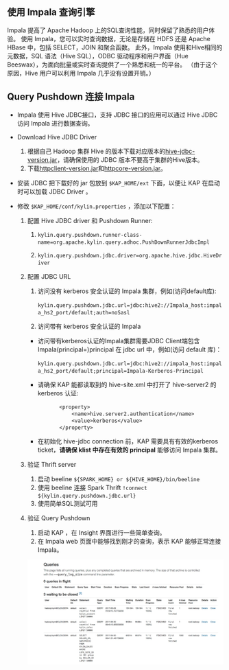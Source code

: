 ## 使用 Impala 查询引擎

  Impala 提高了 Apache Hadoop 上的SQL查询性能，同时保留了熟悉的用户体验。 使用 Impala，您可以实时查询数据，无论是存储在 HDFS 还是 Apache HBase 中，包括 SELECT，JOIN 和聚合函数。 此外，Impala 使用和Hive相同的元数据，SQL 语法（Hive SQL），ODBC 驱动程序和用户界面（Hue Beeswax），为面向批量或实时查询提供了一个熟悉和统一的平台。 （由于这个原因，Hive 用户可以利用 Impala 几乎没有设置开销。）

## Query Pushdown 连接 Impala
* Impala 使用 Hive JDBC接口，支持 JDBC 接口的应用可以通过 Hive JDBC 访问 Impala 进行数据查询。

* Download Hive JDBC Driver
  1. 根据自己 Hadoop 集群 Hive 的版本下载对应版本的[hive-jdbc-version.jar](hive-jdbc.jarhttps://mvnrepository.com/artifact/org.apache.hive/hive-jdbc)，请确保使用的 JDBC 版本不要高于集群的Hive版本。
  2. 下载[httpclient-version.jar](https://mvnrepository.com/artifact/org.apache.httpcomponents/httpclient)和[httpcore-version.jar](https://mvnrepository.com/artifact/org.apache.httpcomponents/httpcore)。

* 安装 JDBC
  把下载好的 jar 包放到 `$KAP_HOME/ext` 下面，以便让 KAP 在启动时可以加载 JDBC Driver 。

* 修改 `$KAP_HOME/conf/kylin.properties` ，添加以下配置：

  1. 配置 Hive JDBC driver 和 Pushdown Runner:

     1. ```kylin.query.pushdown.runner-class-name=org.apache.kylin.query.adhoc.PushDownRunnerJdbcImpl```

     2. ```kylin.query.pushdown.jdbc.driver=org.apache.hive.jdbc.HiveDriver```


  2. 配置 JDBC URL

     1. 访问没有 kerberos 安全认证的 Impala 集群，例如(访问default库):

        ```kylin.query.pushdown.jdbc.url=jdbc:hive2://Impala_host:impala_hs2_port/default;auth=noSasl```

     2. 访问带有 kerberos 安全认证的 Impala
       + 访问带有kerberos认证的Impala集群需要JDBC Client端包含 Impala(principal=<Impala-Kerberos-Principal>)principal 在 jdbc url 中，例如(访问 default 库)：

           ```kylin.query.pushdown.jdbc.url=jdbc:hive2://impala_host:impala_hs2_port/default;principal=Impala-Kerberos-Principal```


        + 请确保 KAP 能都读取到的 hive-site.xml 中打开了 hive-server2 的 kerberos 认证:
            ```
                   <property>
                       <name>hive.server2.authentication</name>
                       <value>kerberos</value>
                   </property>
             ```
        + 在初始化 hive-jdbc connection 前，KAP 需要具有有效的kerberos ticket，**请确保 klist 中存在有效的 principal** 能够访问 Impala 集群。
  3. 验证 Thrift server
     1. 启动 beeline ```${SPARK_HOME} or ${HIVE_HOME}/bin/beeline```
     2. 使用 beeline 连接 Spark Thrift ```!connect  ${kylin.query.pushdown.jdbc.url}```
     3. 使用简单SQL测试可用
  4. 验证 Query Pushdown
     1. 启动 KAP ，在 Insight 界面进行一些简单查询。
     2. 在 Impala web 页面中能够找到刚才的查询，表示 KAP 能够正常连接 Impala。

      ![](query_pushdown_images/query_pushdown_impala.png)





